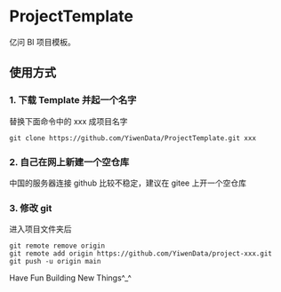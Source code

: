 # ProjectTemplate

亿问 BI 项目模板。

## 使用方式

### 1. 下载 Template 并起一个名字

替换下面命令中的 xxx 成项目名字

```shell
git clone https://github.com/YiwenData/ProjectTemplate.git xxx
```

### 2. 自己在网上新建一个空仓库

中国的服务器连接 github 比较不稳定，建议在 gitee 上开一个空仓库

### 3. 修改 git

进入项目文件夹后

```shell
git remote remove origin
git remote add origin https://github.com/YiwenData/project-xxx.git
git push -u origin main
```

Have Fun Building New Things^\_^
